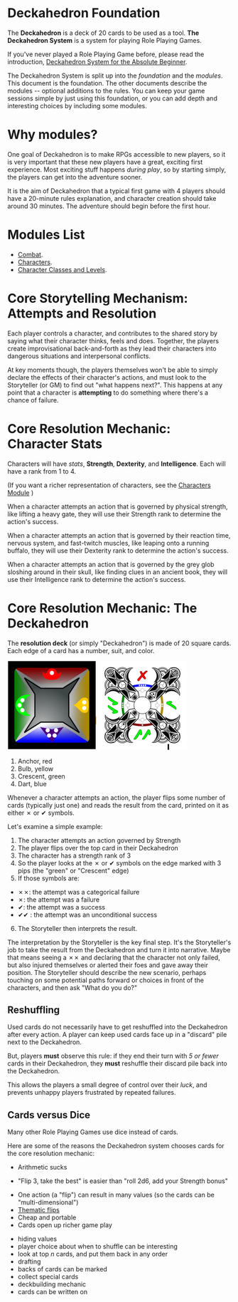 # Deckahedron Foundation

The **Deckahedron** is a deck of 20 cards to be used as a tool.
**The Deckahedron System** is a system for playing Role Playing Games.

If you've never played a Role Playing Game before, please read
the introduction,
[Deckahedron System for the Absolute Beginner](absolute_beginner.md).

The Deckahedron System is split up into the *foundation* and the *modules*.
This document is the foundation.  The other documents describe the
modules -- optional additions to the rules.  You can keep your
game sessions simple by just using this foundation, or you can
add depth and interesting choices by including some modules.

# Why modules?

One goal of Deckahedron is to make RPGs accessible to new players, so
it is very important that these new players have a great, exciting first
experience.  Most exciting stuff happens *during play*, so by starting
simply, the players can get into the adventure sooner.

It is the aim of Deckahedron that a typical first game with 4 players
should have a 20-minute rules explanation,
and character creation should take around 30 minutes.  The adventure
should begin before the first hour.

# Modules List

 * [Combat](mod_combat.md).
 * [Characters](mod_character.md).
 * [Character Classes and Levels](mod_levels.md).



# Core Storytelling Mechanism: Attempts and Resolution

Each player controls a character, and contributes to the shared story
by saying what their character thinks, feels and does.  Together, the
players create improvisational back-and-forth as they lead their characters
into dangerous situations and interpersonal conflicts.

At key moments though, the players themselves won't be able to simply declare
the effects of their character's actions, and must look to the Storyteller
(or GM) to find out "what happens next?". This happens at any point that a
character is **attempting** to do something where there's a chance of
failure.

# Core Resolution Mechanic: Character Stats

Characters will have *stats*, **Strength**, **Dexterity**,
and **Intelligence**.  Each will have a rank from 1 to 4.

(If you want a richer representation of characters, see the
[Characters Module](mod_characters.md)
)

When a character attempts an action that is governed by physical strength,
like lifting a heavy gate, they will use their Strength rank to
determine the action's success.

When a character attempts an action that is governed by their reaction
time, nervous system, and fast-twitch muscles,
like leaping onto a running buffalo, they will use their Dexterity rank to
determine the action's success.

When a character attempts an action that is governed by the
grey glob sloshing around in their skull,
like finding clues in an ancient book, they will use their Intelligence
rank to determine the action's success.

# Core Resolution Mechanic: The Deckahedron

The **resolution deck** (or simply "Deckahedron") is made of 20
square cards.
Each edge of a card has a number, suit, and color.

![Image of Back](images/back_200.png)
![Image of Front](images/front_19_200.png)

 1. Anchor, red
 2. Bulb, yellow
 3. Crescent, green
 4. Dart, blue

Whenever a character attempts an action, the player flips some
number of cards (typically just one) and reads the result from the card,
printed on it as either ✗ or ✔ symbols.

Let's examine a simple example:

 1. The character attempts an action governed by Strength
 2. The player flips over the top card in their Deckahedron
 3. The character has a strength rank of 3
 4. So the player looks at the ✗ or ✔ symbols on the edge marked with 3 pips
    (the "green" or "Crescent" edge)
 5. If those symbols are:
  * ✗✗: the attempt was a categorical failure
  * ✗: the attempt was a failure
  * ✔: the attempt was a success
  * ✔✔ : the attempt was an unconditional success
 6. The Storyteller then interprets the result.

The interpretation by the Storyteller is the key final step.  It's the
Storyteller's job to take the result from the Deckahedron and turn it
into narrative.  Maybe that means seeing a ✗✗ and declaring that the
character not only failed, but also injured themselves or alerted their
foes and gave away their position. The Storyteller should describe the
new scenario, perhaps touching on some potential paths forward or choices
in front of the characters, and then ask "What do you do?"

## Reshuffling

Used cards do not necessarily have to get reshuffled into the Deckahedron
after every action. A player can keep used cards face up in a "discard" pile
next to the Deckahedron.

But, players **must** observe this rule: if they end their turn with *5 or
fewer* cards in their Deckahedron, they **must** reshuffle their discard pile
back into the Deckahedron.

This allows the players a small degree of control over their *luck*, and
prevents unhappy players frustrated by repeated failures.

## Cards versus Dice

Many other Role Playing Games use dice instead of cards.

Here are some of the reasons the Deckahedron system chooses cards for the
core resolution mechanic:

 * Arithmetic sucks
  - "Flip 3, take the best" is easier than "roll 2d6, add your Strength bonus"
 * One action (a "flip") can result in many values
   (so the cards can be "multi-dimensional")
 * [Thematic flips](mod_thematic_flips.md)
 * Cheap and portable
 * Cards open up richer game play
  - hiding values
  - player choice about when to shuffle can be interesting
  - look at top *n* cards, and put them back in any order
  - drafting
  - backs of cards can be marked
  - collect special cards
  - deckbuilding mechanic
  - cards can be written on

